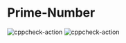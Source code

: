 # Prime-Number
![cppcheck-action](https://github.com/stepin105143/Prime-Number/workflows/cppcheck-action/badge.svg)
![cppcheck-action](https://github.com/stepin105143/Prime-Number/workflows/cppcheck-action/badge.svg)
